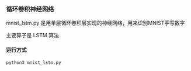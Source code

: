### 循环卷积神经网络

mnist_lstm.py 是用单层循环卷积层实现的神经网络，用来识别MNIST手写数字

主要算子是 LSTM 算法


#### 运行方式
```
python3 mnist_lstm.py
```